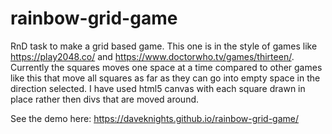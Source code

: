 # rainbow-grid-game

RnD task to make a grid based game. This one is in the style of games like https://play2048.co/ and https://www.doctorwho.tv/games/thirteen/.
Currently the squares moves one space at a time compared to other games like this that move all squares as far as they can go into empty space in the direction selected.
I have used html5 canvas with each square drawn in place rather then divs that are moved around.

See the demo here: https://daveknights.github.io/rainbow-grid-game/
